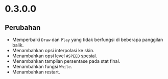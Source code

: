 # 0.3.0.0

## Perubahan

- Memperbaiki `Draw` dan `Play` yang tidak berfungsi di beberapa panggilan balik.
- Menambahkan opsi interpolasi ke skin.
- Menambahkan opsi level `#SPEED` spesial.
- Menambahkan tampilan persentase pada stat final.
- Menambahkan fungsi `While`.
- Menambahkan restart.
